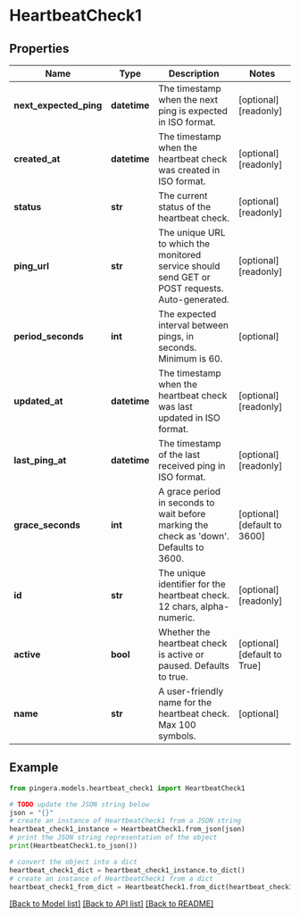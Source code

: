 # HeartbeatCheck1


## Properties

Name | Type | Description | Notes
------------ | ------------- | ------------- | -------------
**next_expected_ping** | **datetime** | The timestamp when the next ping is expected in ISO format. | [optional] [readonly] 
**created_at** | **datetime** | The timestamp when the heartbeat check was created in ISO format. | [optional] [readonly] 
**status** | **str** | The current status of the heartbeat check. | [optional] [readonly] 
**ping_url** | **str** | The unique URL to which the monitored service should send GET or POST requests. Auto-generated. | [optional] [readonly] 
**period_seconds** | **int** | The expected interval between pings, in seconds. Minimum is 60. | [optional] 
**updated_at** | **datetime** | The timestamp when the heartbeat check was last updated in ISO format. | [optional] [readonly] 
**last_ping_at** | **datetime** | The timestamp of the last received ping in ISO format. | [optional] [readonly] 
**grace_seconds** | **int** | A grace period in seconds to wait before marking the check as &#39;down&#39;. Defaults to 3600. | [optional] [default to 3600]
**id** | **str** | The unique identifier for the heartbeat check. 12 chars, alpha-numeric. | [optional] [readonly] 
**active** | **bool** | Whether the heartbeat check is active or paused. Defaults to true. | [optional] [default to True]
**name** | **str** | A user-friendly name for the heartbeat check. Max 100 symbols. | [optional] 

## Example

```python
from pingera.models.heartbeat_check1 import HeartbeatCheck1

# TODO update the JSON string below
json = "{}"
# create an instance of HeartbeatCheck1 from a JSON string
heartbeat_check1_instance = HeartbeatCheck1.from_json(json)
# print the JSON string representation of the object
print(HeartbeatCheck1.to_json())

# convert the object into a dict
heartbeat_check1_dict = heartbeat_check1_instance.to_dict()
# create an instance of HeartbeatCheck1 from a dict
heartbeat_check1_from_dict = HeartbeatCheck1.from_dict(heartbeat_check1_dict)
```
[[Back to Model list]](../README.md#documentation-for-models) [[Back to API list]](../README.md#documentation-for-api-endpoints) [[Back to README]](../README.md)


